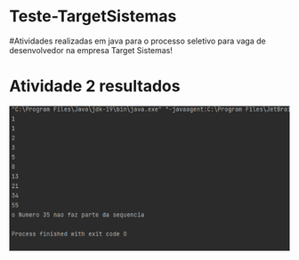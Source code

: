 # Teste-TargetSistemas

#Atividades realizadas em java para o processo seletivo para vaga de desenvolvedor na empresa Target Sistemas!

<p>
  <h1>Atividade 2 resultados</h1>
  <img witdh="470" src="atividade2_target.png">
</p>

